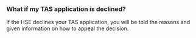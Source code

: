 ###  What if my TAS application is declined?

If the HSE declines your TAS application, you will be told the reasons and
given information on how to appeal the decision.
